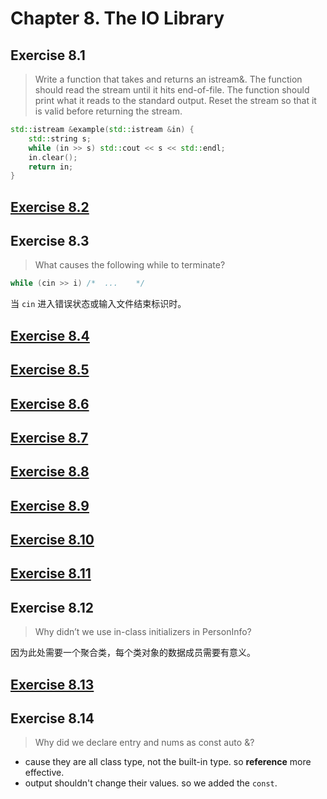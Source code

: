 # Chapter 8. The IO Library

## Exercise 8.1

>Write a function that takes and returns an istream&. The function should read the stream until it hits end-of-file. The function should print what it reads to the standard output. Reset the stream so that it is valid before returning the stream.

```cpp
std::istream &example(std::istream &in) {
    std::string s;
    while (in >> s) std::cout << s << std::endl;
    in.clear();
    return in;
}
```

## [Exercise 8.2](ex8_02.cpp)

## Exercise 8.3

>What causes the following while to terminate?

```cpp
while (cin >> i) /*  ...    */
```

当 `cin` 进入错误状态或输入文件结束标识时。

## [Exercise 8.4](ex8_04.cpp)

## [Exercise 8.5](ex8_05.cpp)

## [Exercise 8.6](ex8_06.cpp)

## [Exercise 8.7](ex8_07.cpp)

## [Exercise 8.8](ex8_08.cpp)

## [Exercise 8.9](ex8_09.cpp)

## [Exercise 8.10](ex8_10.cpp)

## [Exercise 8.11](ex8_11.cpp)

## Exercise 8.12

>Why didn’t we use in-class initializers in PersonInfo?

因为此处需要一个聚合类，每个类对象的数据成员需要有意义。

## [Exercise 8.13](ex8_13.cpp)

## Exercise 8.14

>Why did we declare entry and nums as const auto &?

- cause they are all class type, not the built-in type. so **reference** more effective.
- output shouldn't change their values. so we added the `const`.
